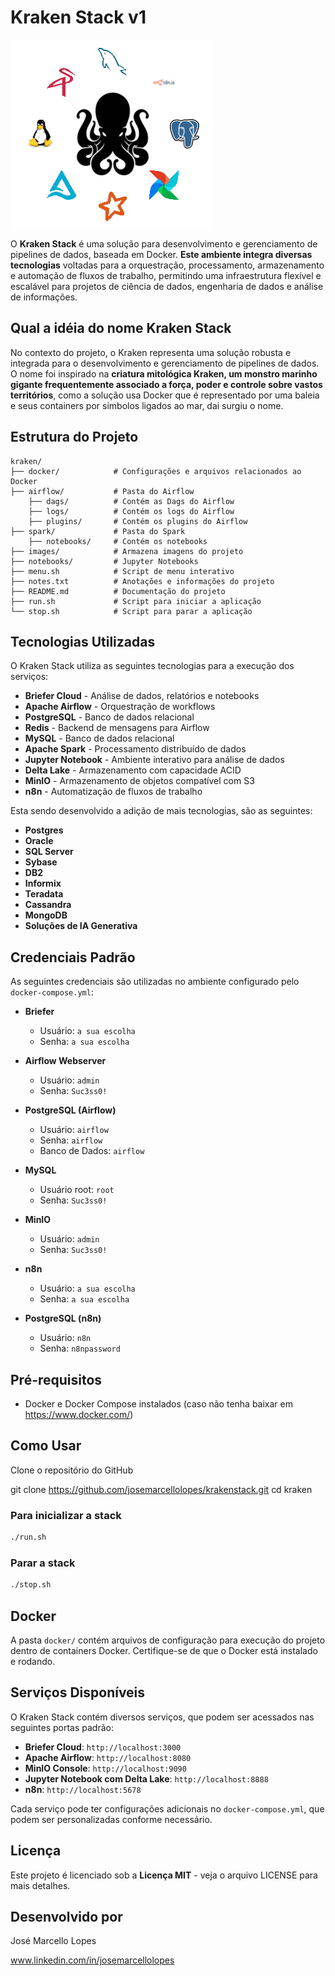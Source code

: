 # Kraken Stack v1

![Tela](images/Kraken_Stack.png)

O **Kraken Stack** é uma solução para desenvolvimento e gerenciamento de pipelines de dados, baseada em Docker. **Este ambiente integra diversas tecnologias** voltadas para a orquestração, processamento, armazenamento e automação de fluxos de trabalho, permitindo uma infraestrutura flexível e escalável para projetos de ciência de dados, engenharia de dados e análise de informações.

## Qual a idéia do nome Kraken Stack

No contexto do projeto, o Kraken representa uma solução robusta e integrada para o desenvolvimento e gerenciamento de pipelines de dados. O nome foi inspirado na **criatura mitológica Kraken, um monstro marinho gigante frequentemente associado a força, poder e controle sobre vastos territórios**, como a solução usa Docker que é representado por uma baleia e seus containers por simbolos ligados ao mar, dai surgiu o nome.

## Estrutura do Projeto

```
kraken/
├── docker/            # Configurações e arquivos relacionados ao Docker
├── airflow/           # Pasta do Airflow
    ├── dags/          # Contém as Dags do Airflow
    ├── logs/          # Contém os logs do Airflow
    ├── plugins/       # Contém os plugins do Airflow
├── spark/             # Pasta do Spark
    ├── notebooks/     # Contém os notebooks
├── images/            # Armazena imagens do projeto
├── notebooks/         # Jupyter Notebooks
├── menu.sh            # Script de menu interativo
├── notes.txt          # Anotações e informações do projeto
├── README.md          # Documentação do projeto
├── run.sh             # Script para iniciar a aplicação
└── stop.sh            # Script para parar a aplicação
```

## Tecnologias Utilizadas

O Kraken Stack utiliza as seguintes tecnologias para a execução dos serviços:

- **Briefer Cloud** - Análise de dados, relatórios e notebooks
- **Apache Airflow** - Orquestração de workflows
- **PostgreSQL** - Banco de dados relacional
- **Redis** - Backend de mensagens para Airflow
- **MySQL** - Banco de dados relacional
- **Apache Spark** - Processamento distribuído de dados
- **Jupyter Notebook** - Ambiente interativo para análise de dados
- **Delta Lake** - Armazenamento com capacidade ACID
- **MinIO** - Armazenamento de objetos compatível com S3
- **n8n** - Automatização de fluxos de trabalho

Esta sendo desenvolvido a adição de mais tecnologias, são as seguintes:

- **Postgres**
- **Oracle**
- **SQL Server**
- **Sybase**
- **DB2**
- **Informix**
- **Teradata**
- **Cassandra**
- **MongoDB**
- **Soluções de IA Generativa**

## Credenciais Padrão

As seguintes credenciais são utilizadas no ambiente configurado pelo `docker-compose.yml`:

- **Briefer**
  - Usuário: `a sua escolha`
  - Senha: `a sua escolha`

- **Airflow Webserver**
  - Usuário: `admin`
  - Senha: `Suc3ss0!`

- **PostgreSQL (Airflow)**
  - Usuário: `airflow`
  - Senha: `airflow`
  - Banco de Dados: `airflow`

- **MySQL**
  - Usuário root: `root`
  - Senha: `Suc3ss0!`

- **MinIO**
  - Usuário: `admin`
  - Senha: `Suc3ss0!`

- **n8n**
  - Usuário: `a sua escolha`
  - Senha: `a sua escolha`

- **PostgreSQL (n8n)**
  - Usuário: `n8n`
  - Senha: `n8npassword`

## Pré-requisitos

- Docker e Docker Compose instalados (caso não tenha baixar em https://www.docker.com/)
 
## Como Usar

Clone o repositório do GitHub

git clone https://github.com/josemarcellolopes/krakenstack.git
cd kraken

### Para inicializar a stack

```sh
./run.sh
```

### Parar a stack

```sh
./stop.sh
```

## Docker

A pasta `docker/` contém arquivos de configuração para execução do projeto dentro de containers Docker. Certifique-se de que o Docker está instalado e rodando.

## Serviços Disponíveis

O Kraken Stack contém diversos serviços, que podem ser acessados nas seguintes portas padrão:

- **Briefer Cloud**: `http://localhost:3000`
- **Apache Airflow**: `http://localhost:8080`
- **MinIO Console**: `http://localhost:9090`
- **Jupyter Notebook com Delta Lake**: `http://localhost:8888`
- **n8n**: `http://localhost:5678`

Cada serviço pode ter configurações adicionais no `docker-compose.yml`, que podem ser personalizadas conforme necessário.

## Licença

Este projeto é licenciado sob a **Licença MIT** - veja o arquivo LICENSE para mais detalhes.

## Desenvolvido por

José Marcello Lopes

www.linkedin.com/in/josemarcellolopes
